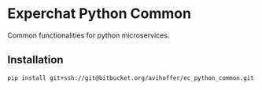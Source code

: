 Experchat Python Common
=======================

Common functionalities for python microservices.

## Installation

    pip install git+ssh://git@bitbucket.org/avihoffer/ec_python_common.git
